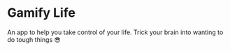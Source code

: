 # Gamify Life

An app to help you take control of your life. Trick your brain into wanting to do tough things 😎
